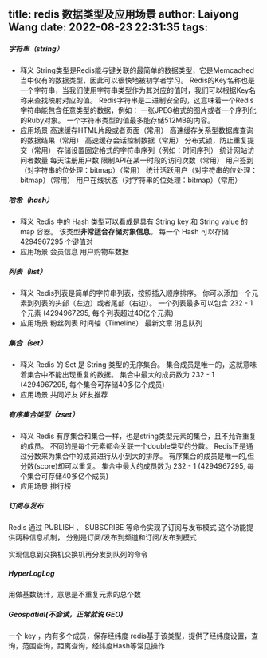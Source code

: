 title: redis 数据类型及应用场景
author: Laiyong Wang
date: 2022-08-23 22:31:35
tags:
---
##### 字符串（string）
- 释义
String类型是Redis能与键关联的最简单的数据类型，它是Memcached当中仅有的数据类型，因此可以很快地被初学者学习。
Redis的Key名称也是一个字符串，当我们使用字符串类型作为其对应的值时，我们可以根据Key名称来查找映射对应的值。
Redis字符串是二进制安全的，这意味着一个Redis字符串能包含任意类型的数据，例如： 一张JPEG格式的图片或者一个序列化的Ruby对象。
一个字符串类型的值最多能存储512MB的内容。
- 应用场景
高速缓存HTML片段或者页面（常用）
高速缓存关系型数据库查询的数据结果（常用）
高速缓存会话控制数据（常用）
分布式锁，防止重复提交（常用）
存储设置固定格式的字符串序列（例如：时间序列）
统计网站访问者数量
每天注册用户数
限制API在某一时段的访问次数（常用）
用户签到（对字符串的位处理：bitmap）（常用）
统计活跃用户（对字符串的位处理：bitmap）（常用）
用户在线状态（对字符串的位处理：bitmap）（常用）
##### 哈希（hash）
- 释义
Redis 中的 Hash 类型可以看成是具有 String key 和 String value 的 map 容器。
该类型<b>非常适合存储对象信息</b>。
每一个 Hash 可以存储 4294967295 个键值对
- 应用场景
会员信息
用户购物车数据

##### 列表（list）
- 释义
Redis列表是简单的字符串列表，按照插入顺序排序。
你可以添加一个元素到列表的头部（左边）或者尾部（右边）。
一个列表最多可以包含 232 - 1 个元素 (4294967295, 每个列表超过40亿个元素)
- 应用场景
粉丝列表
时间轴（Timeline）
最新文章
消息队列

##### 集合（set）
- 释义
Redis 的 Set 是 String 类型的无序集合。
集合成员是唯一的，这就意味着集合中不能出现重复的数据。
集合中最大的成员数为 232 - 1 (4294967295, 每个集合可存储40多亿个成员)
- 应用场景
共同好友
好友推荐
##### 有序集合类型（zset）
- 释义
Redis 有序集合和集合一样，也是string类型元素的集合，且不允许重复的成员。
不同的是每个元素都会关联一个double类型的分数。
Redis正是通过分数来为集合中的成员进行从小到大的排序。
有序集合的成员是唯一的,但分数(score)却可以重复。
集合中最大的成员数为 232 - 1 (4294967295, 每个集合可存储40多亿个成员)
- 应用场景
排行榜
##### 订阅与发布
Redis 通过 PUBLISH 、 SUBSCRIBE 等命令实现了订阅与发布模式
这个功能提供两种信息机制， 分别是订阅/发布到频道和订阅/发布到模式

实现信息到交换机交换机再分发到队列的命令

##### HyperLogLog
用做基数统计，意思是不重复元素的总个数

##### Geospatial(不会读，正常就说 GEO)
一个 key ，内有多个成员，保存经纬度
redis基于该类型，提供了经纬度设置，查询，范围查询，距离查询，经纬度Hash等常见操作
